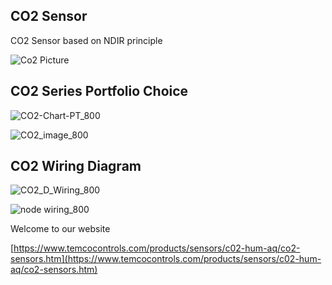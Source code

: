 ## CO2 Sensor
CO2 Sensor based on NDIR principle

![Co2 Picture](https://github.com/temcocontrols/CO2_Sensor/blob/master/image/co2_gif.gif)

## CO2 Series Portfolio Choice

![CO2-Chart-PT_800](https://github.com/temcocontrols/CO2_Sensor/blob/master/image/CO2-Chart-PT_800.jpg)

![CO2_image_800](https://github.com/temcocontrols/CO2_Sensor/blob/master/image/CO2_image_800.jpg)

## CO2 Wiring Diagram

![CO2_D_Wiring_800](https://github.com/temcocontrols/CO2_Sensor/blob/master/image/CO2_D_Wiring_800.jpg)

![node wiring_800](https://github.com/temcocontrols/CO2_Sensor/blob/master/image/node%20wiring_800.jpg)

Welcome to our website

[https://www.temcocontrols.com/products/sensors/c02-hum-aq/co2-sensors.htm](https://www.temcocontrols.com/products/sensors/c02-hum-aq/co2-sensors.htm)
